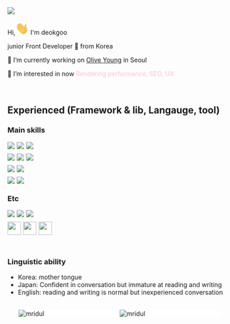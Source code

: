 <a href="https://hits.seeyoufarm.com"><img src="https://hits.seeyoufarm.com/api/count/incr/badge.svg?url=https%3A%2F%2Fgithub.com%2Fdeokgoo&count_bg=%2379C83D&title_bg=%23555555&icon=&icon_color=%23E7E7E7&title=hits&edge_flat=true"/></a>

<p>
Hi,<img src="https://raw.githubusercontent.com/ABSphreak/ABSphreak/master/gifs/Hi.gif" width="30px" /> I'm deokgoo

junior Front Developer 🚀 from Korea

🔭 I’m currently working on [Olive Young](https://tech.oliveyoung.co.kr/about/) in Seoul

🌱 I’m interested in now <span style="color: pink"> Rendering performance, SEO, UX</span>
</p>

<br/>

## Experienced (Framework & lib, Langauge, tool)
### Main skills
<div style="display: flex; gap: 5px; margin-bottom: 10px;">
  <img src="https://img.shields.io/badge/React-20232A?style=flat-square&logo=react&logoColor=61DAFB"/>
  <img src="https://img.shields.io/badge/Vue.js-35495E?style=flat-square&logo=vue.js&logoColor=4FC08D"/>
  <img src="https://img.shields.io/badge/Node.js-43853D?style=flat-square&logo=node.js&logoColor=white"/>
</div>
<div style="display: flex; gap: 5px; margin-bottom: 10px;">
  <img src="https://img.shields.io/badge/HTML5-E34F26?style=flat-square&logo=html5&logoColor=white"/>
  <img src="https://img.shields.io/badge/Sass-CC6699?style=flat-square&logo=sass&logoColor=white"/>
  <img src="https://img.shields.io/badge/CSS3-1572B6?style=flat-square&logo=css3&logoColor=white"/>
</div>
<div style="display: flex; gap: 5px; margin-bottom: 10px;">
  <img src="https://img.shields.io/badge/Webpack-8DD6F9?style=flat-square&logo=Webpack&logoColor=white"/>
  <img src="https://img.shields.io/badge/Babel-F9DC3E?style=flat-square&logo=babel&logoColor=white"/>
</div>
<div style="display: flex; gap: 5px; margin-bottom: 10px;">
  <img src="https://img.shields.io/badge/TypeScript-3178C6?style=flat-square&logo=TypeScript&logoColor=white"/>
  <img src="https://img.shields.io/badge/JavaScript-F7DF1E?style=flat-square&logo=javascript&logoColor=white"/>
</div>

### Etc
<div style="display: flex; gap: 5px; margin-bottom: 10px;">
  <img src="https://img.shields.io/badge/SpringBoot-6DB33F?style=flat-square&logo=SpringBoot&logoColor=white"/>
  <img src="https://img.shields.io/badge/AWS-232F3E?style=flat-square&logo=AmazonAws&logoColor=black"/>
  <img src="https://img.shields.io/badge/GraphQL-E10098?style=flat-square&logo=graphql&logoColor=black"/>
</div>
<div style="display: flex; gap: 5px; margin-bottom: 10px;">
  <img src='https://cdn.jsdelivr.net/gh/devicons/devicon/icons/circleci/circleci-plain-wordmark.svg' width="30" height="30">
  <img src='https://cdn.jsdelivr.net/gh/devicons/devicon/icons/docker/docker-plain-wordmark.svg' width="30" height="30">
  <img src='https://cdn.jsdelivr.net/gh/devicons/devicon/icons/heroku/heroku-plain-wordmark.svg' width="30" height="30">
</div>

<br/>

### Linguistic ability
- Korea: mother tongue
- Japan: Confident in conversation but immature at reading and writing
- English: reading and writing is normal but inexperienced conversation

<br/>

<div style="display: flex; justify-content: center;">
  <div style="display: flex; align-items: center; justify-content: center; background-color: white; width: 90%">
      <img src="https://github-readme-stats.vercel.app/api/top-langs/?username=deokgoo&layout=compact&hide_border=true" style="width:50%;" alt="mridul" />
      <img src="https://github-readme-stats.vercel.app/api?username=deokgoo&show_icons=true&hide_border=true" style="width:50%;" alt="mridul" />
  </div>
</div>
